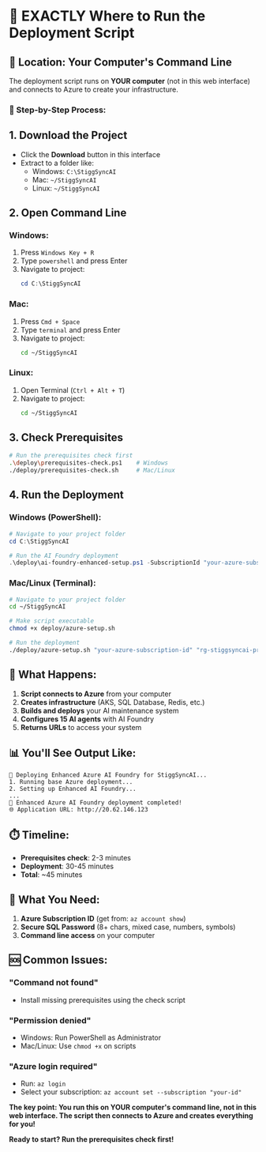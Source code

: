 # 🚀 **EXACTLY Where to Run the Deployment Script**

## 📍 **Location: Your Computer's Command Line**

The deployment script runs on **YOUR computer** (not in this web interface) and connects to Azure to create your infrastructure.

### **🔧 Step-by-Step Process:**

## **1. Download the Project**
- Click the **Download** button in this interface
- Extract to a folder like:
  - Windows: `C:\StiggSyncAI`
  - Mac: `~/StiggSyncAI`
  - Linux: `~/StiggSyncAI`

## **2. Open Command Line**

### **Windows:**
1. Press `Windows Key + R`
2. Type `powershell` and press Enter
3. Navigate to project:
   ```powershell
   cd C:\StiggSyncAI
   ```

### **Mac:**
1. Press `Cmd + Space`
2. Type `terminal` and press Enter
3. Navigate to project:
   ```bash
   cd ~/StiggSyncAI
   ```

### **Linux:**
1. Open Terminal (`Ctrl + Alt + T`)
2. Navigate to project:
   ```bash
   cd ~/StiggSyncAI
   ```

## **3. Check Prerequisites**
```bash
# Run the prerequisites check first
.\deploy\prerequisites-check.ps1    # Windows
./deploy/prerequisites-check.sh     # Mac/Linux
```

## **4. Run the Deployment**

### **Windows (PowerShell):**
```powershell
# Navigate to your project folder
cd C:\StiggSyncAI

# Run the AI Foundry deployment
.\deploy\ai-foundry-enhanced-setup.ps1 -SubscriptionId "your-azure-subscription-id" -SqlAdminPassword "YourSecure123!"
```

### **Mac/Linux (Terminal):**
```bash
# Navigate to your project folder
cd ~/StiggSyncAI

# Make script executable
chmod +x deploy/azure-setup.sh

# Run the deployment
./deploy/azure-setup.sh "your-azure-subscription-id" "rg-stiggsyncai-prod" "East US" "YourSecure123!"
```

## **🎯 What Happens:**

1. **Script connects to Azure** from your computer
2. **Creates infrastructure** (AKS, SQL Database, Redis, etc.)
3. **Builds and deploys** your AI maintenance system
4. **Configures 15 AI agents** with AI Foundry
5. **Returns URLs** to access your system

## **📊 You'll See Output Like:**
```
🚀 Deploying Enhanced Azure AI Foundry for StiggSyncAI...
1. Running base Azure deployment...
2. Setting up Enhanced AI Foundry...
...
🎉 Enhanced Azure AI Foundry deployment completed!
🌐 Application URL: http://20.62.146.123
```

## **⏱️ Timeline:**
- **Prerequisites check**: 2-3 minutes
- **Deployment**: 30-45 minutes
- **Total**: ~45 minutes

## **🔑 What You Need:**
1. **Azure Subscription ID** (get from: `az account show`)
2. **Secure SQL Password** (8+ chars, mixed case, numbers, symbols)
3. **Command line access** on your computer

## **🆘 Common Issues:**

### **"Command not found"**
- Install missing prerequisites using the check script

### **"Permission denied"**
- Windows: Run PowerShell as Administrator
- Mac/Linux: Use `chmod +x` on scripts

### **"Azure login required"**
- Run: `az login`
- Select your subscription: `az account set --subscription "your-id"`

**The key point: You run this on YOUR computer's command line, not in this web interface. The script then connects to Azure and creates everything for you!**

**Ready to start? Run the prerequisites check first!**